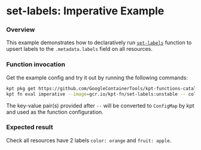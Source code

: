 # set-labels: Imperative Example

### Overview

This example demonstrates how to declaratively run [`set-labels`] function to
upsert labels to the `.metadata.labels` field on all resources.

### Function invocation

Get the example config and try it out by running the following commands:

```sh
kpt pkg get https://github.com/GoogleContainerTools/kpt-functions-catalog.git/examples/set-labels/imperative
kpt fn eval imperative --image=gcr.io/kpt-fn/set-labels:unstable -- color=orange fruit=apple
```

The key-value pair(s) provided after `--` will be converted to `ConfigMap` by
kpt and used as the function configuration.

### Expected result

Check all resources have 2 labels `color: orange` and `fruit: apple`.

[`set-labels`]: https://catalog.kpt.dev/set-labels/v0.1/
